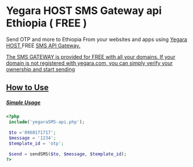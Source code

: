 # Yegara HOST SMS Gateway api Ethiopia ( FREE )
Send OTP and more to Ethiopia From your websites and apps using <a href="https://yegara.com">Yegara HOST </a> FREE <a href="https://yegara.com/sms">SMS API Gateway.

The SMS GATEWAY is provided for FREE with all your domains.
If your domain is not registered with yegara.com, you can simply verify your ownership and start sending

How to Use
-------

##### Simple Usage
 
```php
<?php
 include('yegaraSMS-api.php');

 $to ='0960171717';
 $message = '1234';
 $template_id = 'otp';  

 $send = sendSMS($to, $message, $template_id); 
?>
```
